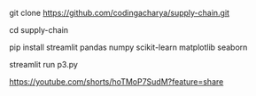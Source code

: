 git clone https://github.com/codingacharya/supply-chain.git

cd supply-chain

pip install streamlit pandas numpy scikit-learn matplotlib seaborn

streamlit run p3.py

https://youtube.com/shorts/hoTMoP7SudM?feature=share
